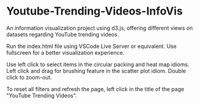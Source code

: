 # Youtube-Trending-Videos-InfoVis
An information visualization project using d3.js, offering different views on datasets regarding YouTube trending videos. 

Run the index.html file using VSCode Live Server or equivalent. 
Use fullscreen for a better visualization experience.

Use left click to select items in the circular packing and heat map idioms. 
Left click and drag for brushing feature in the scatter plot idiom. Double click to zoom-out.

To reset all filters and refresh the page, left click in the title of the page "YouTube Trending Videos".
